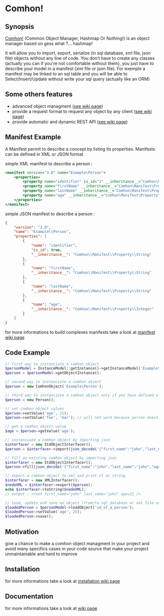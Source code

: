 # Comhon!
## Synopsis

[Comhon!](https://github.com/comhon-project/comhon/wiki) (Common Object Manager, Hashmap Or Nothing!) is an object manager based on gess what ?... hashmap!

It will allow you to import, export, serialize (in sql database, xml file, json file) objects without any line of code. You don't have to create any classes (actually you can if you're not comfortable without them), you just have to describe your model in a manifest (xml file or json file). For exemple a manifest may be linked to an sql table and you will be able to Select/Insert/Update without write your sql query (actually like an ORM)

## Some others features
* advanced object managment ([see wiki page](https://github.com/comhon-project/comhon/wiki/Object-management))
* provide a request format to request any object by any client ([see wiki page](https://github.com/comhon-project/comhon/wiki/requester))
* provide automatic and dynamic REST API ([see wiki page](https://github.com/comhon-project/comhon/wiki/rest-api))

## Manifest Example
A Manifest permit to describe a concept by listing its properties. Manifests can be defined in XML or JSON format

simple XML manifest to describe a person :
```XML
<manifest version="3.0" name="Example\Person">
    <properties>
        <property name="identifier" is_id="1" __inheritance__="Comhon\Manifest\Property\String"/>
        <property name="firstName" __inheritance__="Comhon\Manifest\Property\String"/>
        <property name="lastName" __inheritance__="Comhon\Manifest\Property\String"/>
        <property name="age" __inheritance__="Comhon\Manifest\Property\Integer"/>
    </properties>
</manifest>
```

simple JSON manifest to describe a person :
```JSON
{
    "version": "3.0",
    "name": "Example\\Person",
    "properties": [
        {
            "name": "identifier",
            "is_id": true,
            "__inheritance__": "Comhon\\Manifest\\Property\\String"
        },
        {
            "name": "firstName",
            "__inheritance__": "Comhon\\Manifest\\Property\\String"
        },
        {
            "name": "lastName",
            "__inheritance__": "Comhon\\Manifest\\Property\\String"
        },
        {
            "name": "age",
            "__inheritance__": "Comhon\\Manifest\\Property\\Integer"
        }
    ]
}
```
for more informations to build complexes manifests take a look at [manifest wiki page](https://github.com/comhon-project/comhon/wiki/Manifest)

## Code Example

```PHP
// first way to instanciate a comhon object
$personModel = InstanceModel::getInstance()->getInstanceModel('Example\Person');
$person = $personModel->getObjectInstance();

// second way to instanciate a comhon object
$person = new ComhonObject('Example\Person');

// third way to instanciate a comhon object only if you have defined a class
$person = new Person();

// set comhon object values
$person->setValue('age', 21);
$person->setValue('foo', 'bar'); // will not work because person doesn't have property 'foo'

// get a comhon object value
$age = $person->getValue('age');

// instanciate a comhon object by importing json
$interfacer = new StdObjectInterfacer();
$person = $interfacer->import(json_decode('{"first_name":"john","last_name":"john","age":21}'), $personModel);

// fill an existing comhon object by importing json
$interfacer = new StdObjectInterfacer();
$person->fill(json_decode('{"first_name":"john","last_name":"john","age":21}'), $interfacer);

// export a comhon object to xml and print it as string
$interfacer = new XMLInterfacer();
$nodeXML = $interfacer->export($person);
echo $interfacer->toString($nodeXML);
// output : <root first_name="john" last_name="john" age=21 />

// load, update and save an object (from/to sql database or xml file or json file)
$loadedPerson = $personModel->loadObject('id_of_a_person');
$loadedPerson->setValue('age', 25);
$loadedPerson->save();
```

## Motivation

give a chance to make a comhon object managment in your project and avoid many specifics cases in your code source that make your project unmaintainable and hard to improve

## Installation

for more informations take a look at [installation wiki page](https://github.com/comhon-project/comhon/wiki/Installation)

## Documentation

for more informations take a look at [wiki page](https://github.com/comhon-project/comhon/wiki)

